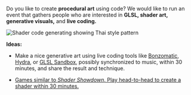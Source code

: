 <div class="lead">

Do you like to create **procedural art** using code? We would like to run an event that gathers people who are interested in **GLSL, shader art, generative visuals,** and **live coding.**

</div>

![Shader code generating showing Thai style pattern](https://user-images.githubusercontent.com/193136/186988734-f2b1949c-0bee-4503-bea5-c28d0d3a47c3.jpeg)

**Ideas:**

- Make a nice generative art using live coding tools like [Bonzomatic](https://github.com/Gargaj/Bonzomatic), [Hydra](https://hydra.ojack.xyz/), or [GLSL Sandbox](https://glslsandbox.com/), possibly synchronized to music, within 30 minutes, and share the result and technique.

- [Games similar to _Shader Showdown_. Play head-to-head to create a shader within 30 minutes.](https://youtu.be/gmMPvUwyMxA?t=123)